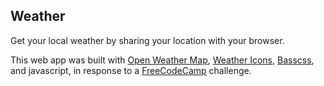 ## Weather

Get your local weather by sharing your location with your browser.

This web app was built with [Open Weather Map](http://openweathermap.org/), [Weather Icons](https://erikflowers.github.io/weather-icons/), [Basscss](http://www.basscss.com/), and javascript, in response to a [FreeCodeCamp](https://freecodecamp.com) challenge.

